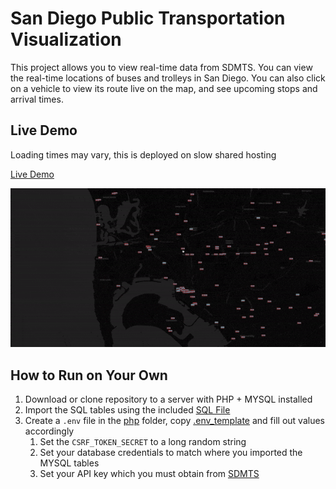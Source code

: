 # San Diego Public Transportation Visualization
This project allows you to view real-time data from SDMTS. You can view the real-time locations of buses and trolleys in San Diego. You can also click on a vehicle to view its route live on the map, and see upcoming stops and arrival times.

## Live Demo
Loading times may vary, this is deployed on slow shared hosting

[Live Demo](https://denniskuhn.com/owen/mts "Live Demo")

![Game Demo](assets/demo.gif)

## How to Run on Your Own
1. Download or clone repository to a server with PHP + MYSQL installed
2. Import the SQL tables using the included [SQL File](./mts.sql)
3. Create a `.env` file in the [php](./php) folder, copy [.env_template](./php/.env_template) and fill out values accordingly
	1. Set the `CSRF_TOKEN_SECRET` to a long random string
	2. Set your database credentials to match where you imported the MYSQL tables
	3. Set your API key which you must obtain from [SDMTS](https://www.sdmts.com/business-center/app-developers/real-time-data)

